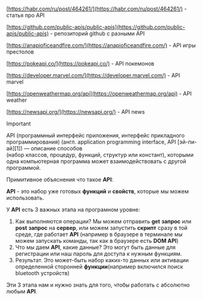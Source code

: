 [https://habr.com/ru/post/464261/](https://habr.com/ru/post/464261/) - статья про API

[https://github.com/public-apis/public-apis](https://github.com/public-apis/public-apis) - репозиторий github с разными API

[https://anapioficeandfire.com/](https://anapioficeandfire.com/) - API игры престолов

[https://pokeapi.co/](https://pokeapi.co/) - API покемонов

[https://developer.marvel.com/](https://developer.marvel.com/) - API marvel

[https://openweathermap.org/api](https://openweathermap.org/api) - API weather

[https://newsapi.org/](https://newsapi.org/) - API news

  

> [!important]  
> API (программный интерфейс приложения, интерфейс прикладного программирования) (англ. application programming interface, API [эй-пи-ай][1]) — описание способов (набор классов, процедур, функций, структур или констант), которыми одна компьютерная программа может взаимодействовать с другой программой.  

Примитивное объяснения что такое **API**:

**API** - это набор уже готовых **функций** и **свойств**, которые мы можем использовать.

У **API** есть 3 важных этапа на програмном уровне:

1. Как выполняются операции? Мы можем отправить **get** **запрос** или **post** **запрос** на **сервер**, или можем запустить **скрипт** сразу в той среде, где работает **API** (например в браузере в терминале мы можем запускать команды, так как в браузере есть **DOM API**)
2. Что мы даем **API**, какие данные? Это могут быть данные для регистрации или наш пароль для доступа к нужным функциям.
3. Результат. Это может-быть набор каких-то данных или активации определенной сторонней **функции**(например включился поиск bluetooth устройств)

Эти 3 этапа нам и нужно знать для того, чтобы работать с абсолютно любым **API**.